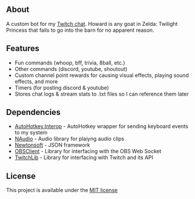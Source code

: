 ## About
A custom bot for my [Twitch chat](https://www.twitch.tv/chrisisawesome).
Howard is any goat in Zelda: Twilight Princess that fails to go into the barn for no apparent reason.

## Features
- Fun commands (whoop, bff, trivia, 8ball, etc.)
- Other commands (discord, youtube, shoutout)
- Custom channel point rewards for causing visual effects, playing sound effects, and more
- Timers (for posting discord & youtube)
- Stores chat logs & stream stats to .txt files so I can reference them later

## Dependencies
- [AutoHotkey.Interop](https://github.com/kaiser-chris/AutoHotkey.Interop) - AutoHotkey wrapper for sending keyboard events to my system
- [NAudio](https://github.com/naudio/NAudio) - Audio library for plaiyng audio clips
- [Newtonsoft](https://www.newtonsoft.com/json) - JSON framework
- [OBSClient](https://github.com/tinodo/obsclient) - Library for interfacing with the OBS Web Socket
- [TwitchLib](https://github.com/TwitchLib/TwitchLib) - Library for interfacing with Twitch and its API

## License
This project is available under the [MIT license](/LICENSE)
